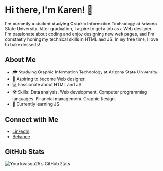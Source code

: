# Hi there, I'm Karen! 👋

I'm currently a student studying Graphic Information Technology at Arizona State University. After graduation, I aspire to get a job as a Web designer. I'm passionate about coding and enjoy designing new web pages, and I'm constantly honing my technical skills in HTML and JS. In my free time, I love to bake desserts! 

## About Me

- 🎓 Studying Graphic Information Technology at Arizona State University.
- 💼 Aspiring to become Web designer.
- 💻 Passionate about HTML and JS
- 🛠️ Skills: 
Data analysis.
Web development.
Computer programming languages.
Financial management.
Graphic Design. 
- 🌱 Currently learning JS


## Connect with Me

- [LinkedIn](https://www.linkedin.com/in/karen-vasquezc/)
- [Behance](https://www.behance.net/karenvasquez12)

## GitHub Stats

![Your kvasqu25's GitHub Stats](https://github-readme-stats.vercel.app/api?kvasqu25=kvasqu25&show_icons=true&theme=radical)


